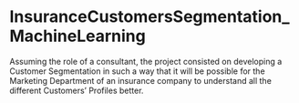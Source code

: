 # InsuranceCustomersSegmentation_MachineLearning
Assuming the role of a consultant, the project consisted on developing a Customer Segmentation in such a way that it will be possible for the Marketing Department of an insurance company to understand all the different Customers’ Profiles better.
